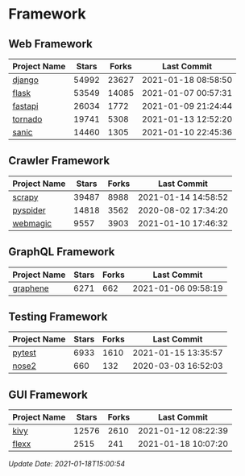 # Framework

## Web Framework
| Project Name | Stars | Forks | Last Commit |
| ------------ | ----- | ----- | ----------- |
| [django](https://github.com/django/django) | 54992 | 23627 | 2021-01-18 08:58:50 |
| [flask](https://github.com/pallets/flask) | 53549 | 14085 | 2021-01-07 00:57:31 |
| [fastapi](https://github.com/tiangolo/fastapi) | 26034 | 1772 | 2021-01-09 21:24:44 |
| [tornado](https://github.com/tornadoweb/tornado) | 19741 | 5308 | 2021-01-13 12:52:20 |
| [sanic](https://github.com/sanic-org/sanic) | 14460 | 1305 | 2021-01-10 22:45:36 |

## Crawler Framework
| Project Name | Stars | Forks | Last Commit |
| ------------ | ----- | ----- | ----------- |
| [scrapy](https://github.com/scrapy/scrapy) | 39487 | 8988 | 2021-01-14 14:58:52 |
| [pyspider](https://github.com/binux/pyspider) | 14818 | 3562 | 2020-08-02 17:34:20 |
| [webmagic](https://github.com/code4craft/webmagic) | 9557 | 3903 | 2021-01-10 17:46:32 |

## GraphQL Framework
| Project Name | Stars | Forks | Last Commit |
| ------------ | ----- | ----- | ----------- |
| [graphene](https://github.com/graphql-python/graphene) | 6271 | 662 | 2021-01-06 09:58:19 |

## Testing Framework
| Project Name | Stars | Forks | Last Commit |
| ------------ | ----- | ----- | ----------- |
| [pytest](https://github.com/pytest-dev/pytest) | 6933 | 1610 | 2021-01-15 13:35:57 |
| [nose2](https://github.com/nose-devs/nose2) | 660 | 132 | 2020-03-03 16:52:03 |

## GUI Framework
| Project Name | Stars | Forks | Last Commit |
| ------------ | ----- | ----- | ----------- |
| [kivy](https://github.com/kivy/kivy) | 12576 | 2610 | 2021-01-12 08:22:39 |
| [flexx](https://github.com/flexxui/flexx) | 2515 | 241 | 2021-01-18 10:07:20 |

*Update Date: 2021-01-18T15:00:54*